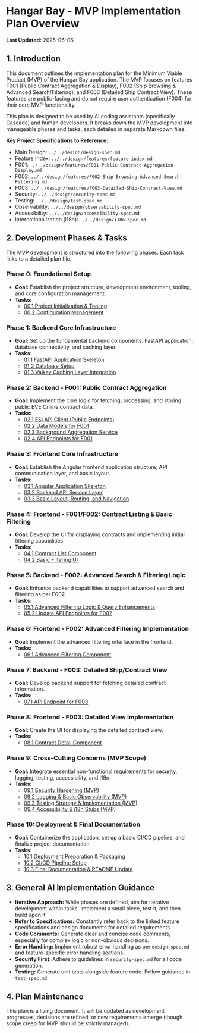 # Hangar Bay - MVP Implementation Plan Overview

**Last Updated:** 2025-06-06 <!-- To be updated manually or by AI as plan evolves -->

## 1. Introduction

This document outlines the implementation plan for the Minimum Viable Product (MVP) of the Hangar Bay application. The MVP focuses on features F001 (Public Contract Aggregation & Display), F002 (Ship Browsing & Advanced Search/Filtering), and F003 (Detailed Ship Contract View). These features are public-facing and do not require user authentication (F004) for their core MVP functionality.

This plan is designed to be used by AI coding assistants (specifically Cascade) and human developers. It breaks down the MVP development into manageable phases and tasks, each detailed in separate Markdown files.

**Key Project Specifications to Reference:**
*   Main Design: `../../design/design-spec.md`
*   Feature Index: `../../design/features/feature-index.md`
*   F001: `../../design/features/F001-Public-Contract-Aggregation-Display.md`
*   F002: `../../design/features/F002-Ship-Browsing-Advanced-Search-Filtering.md`
*   F003: `../../design/features/F003-Detailed-Ship-Contract-View.md`
*   Security: `../../design/security-spec.md`
*   Testing: `../../design/test-spec.md`
*   Observability: `../../design/observability-spec.md`
*   Accessibility: `../../design/accessibility-spec.md`
*   Internationalization (i18n): `../../design/i18n-spec.md`

## 2. Development Phases & Tasks

The MVP development is structured into the following phases. Each task links to a detailed plan file.

### Phase 0: Foundational Setup
*   **Goal:** Establish the project structure, development environment, tooling, and core configuration management.
*   **Tasks:**
    *   [00.1 Project Initialization & Tooling](./phase-00-foundational-setup/00.1-project-initialization-tooling.md)
    *   [00.2 Configuration Management](./phase-00-foundational-setup/00.2-configuration-management.md)

### Phase 1: Backend Core Infrastructure
*   **Goal:** Set up the fundamental backend components: FastAPI application, database connectivity, and caching layer.
*   **Tasks:**
    *   [01.1 FastAPI Application Skeleton](./phase-01-backend-core-infrastructure/01.1-fastapi-app-skeleton.md)
    *   [01.2 Database Setup](./phase-01-backend-core-infrastructure/01.2-database-setup.md)
    *   [01.3 Valkey Caching Layer Integration](./phase-01-backend-core-infrastructure/01.3-valkey-cache-integration.md)

### Phase 2: Backend - F001: Public Contract Aggregation
*   **Goal:** Implement the core logic for fetching, processing, and storing public EVE Online contract data.
*   **Tasks:**
    *   [02.1 ESI API Client (Public Endpoints)](./phase-02-backend-f001-public-contract-aggregation/02.1-esi-client-public.md)
    *   [02.2 Data Models for F001](./phase-02-backend-f001-public-contract-aggregation/02.2-data-models-f001.md)
    *   [02.3 Background Aggregation Service](./phase-02-backend-f001-public-contract-aggregation/02.3-background-aggregation-service.md)
    *   [02.4 API Endpoints for F001](./phase-02-backend-f001-public-contract-aggregation/02.4-api-endpoints-f001.md)

### Phase 3: Frontend Core Infrastructure
*   **Goal:** Establish the Angular frontend application structure, API communication layer, and basic layout.
*   **Tasks:**
    *   [03.1 Angular Application Skeleton](./phase-03-frontend-core-infrastructure/03.1-angular-app-skeleton.md)
    *   [03.2 Backend API Service Layer](./phase-03-frontend-core-infrastructure/03.2-backend-api-service-layer.md)
    *   [03.3 Basic Layout, Routing, and Navigation](./phase-03-frontend-core-infrastructure/03.3-basic-layout-routing.md)

### Phase 4: Frontend - F001/F002: Contract Listing & Basic Filtering
*   **Goal:** Develop the UI for displaying contracts and implementing initial filtering capabilities.
*   **Tasks:**
    *   [04.1 Contract List Component](./phase-04-frontend-f001-f002-contract-listing-basic-filtering/04.1-contract-list-component.md)
    *   [04.2 Basic Filtering UI](./phase-04-frontend-f001-f002-contract-listing-basic-filtering/04.2-basic-filtering-ui.md)

### Phase 5: Backend - F002: Advanced Search & Filtering Logic
*   **Goal:** Enhance backend capabilities to support advanced search and filtering as per F002.
*   **Tasks:**
    *   [05.1 Advanced Filtering Logic & Query Enhancements](./phase-05-backend-f002-advanced-search-filtering-logic/05.1-advanced-filtering-logic.md)
    *   [05.2 Update API Endpoints for F002](./phase-05-backend-f002-advanced-search-filtering-logic/05.2-api-endpoints-f002-update.md)

### Phase 6: Frontend - F002: Advanced Filtering Implementation
*   **Goal:** Implement the advanced filtering interface in the frontend.
*   **Tasks:**
    *   [06.1 Advanced Filtering Component](./phase-06-frontend-f002-advanced-filtering-implementation/06.1-advanced-filtering-component.md)

### Phase 7: Backend - F003: Detailed Ship/Contract View
*   **Goal:** Develop backend support for fetching detailed contract information.
*   **Tasks:**
    *   [07.1 API Endpoint for F003](./phase-07-backend-f003-detailed-ship-contract-view/07.1-api-endpoints-f003.md)

### Phase 8: Frontend - F003: Detailed View Implementation
*   **Goal:** Create the UI for displaying the detailed contract view.
*   **Tasks:**
    *   [08.1 Contract Detail Component](./phase-08-frontend-f003-detailed-view-implementation/08.1-contract-detail-component.md)

### Phase 9: Cross-Cutting Concerns (MVP Scope)
*   **Goal:** Integrate essential non-functional requirements for security, logging, testing, accessibility, and i18n.
*   **Tasks:**
    *   [09.1 Security Hardening (MVP)](./phase-09-cross-cutting-concerns-mvp-scope/09.1-security-hardening-mvp.md)
    *   [09.2 Logging & Basic Observability (MVP)](./phase-09-cross-cutting-concerns-mvp-scope/09.2-logging-observability-mvp.md)
    *   [09.3 Testing Strategy & Implementation (MVP)](./phase-09-cross-cutting-concerns-mvp-scope/09.3-testing-strategy-mvp.md)
    *   [09.4 Accessibility & i18n Stubs (MVP)](./phase-09-cross-cutting-concerns-mvp-scope/09.4-accessibility-i18n-stubs-mvp.md)

### Phase 10: Deployment & Final Documentation
*   **Goal:** Containerize the application, set up a basic CI/CD pipeline, and finalize project documentation.
*   **Tasks:**
    *   [10.1 Deployment Preparation & Packaging](./phase-10-deployment/10.1-deployment-prep-packaging.md)
    *   [10.2 CI/CD Pipeline Setup](./phase-10-deployment/10.2-ci-cd-pipeline-setup.md)
    *   [10.3 Final Documentation & README Update](./phase-10-deployment/10.3-final-documentation-readme.md)

## 3. General AI Implementation Guidance

*   **Iterative Approach:** While phases are defined, aim for iterative development within tasks. Implement a small piece, test it, and then build upon it.
*   **Refer to Specifications:** Constantly refer back to the linked feature specifications and design documents for detailed requirements.
*   **Code Comments:** Generate clear and concise code comments, especially for complex logic or non-obvious decisions.
*   **Error Handling:** Implement robust error handling as per `design-spec.md` and feature-specific error handling sections.
*   **Security First:** Adhere to guidelines in `security-spec.md` for all code generation.
*   **Testing:** Generate unit tests alongside feature code. Follow guidance in `test-spec.md`.

## 4. Plan Maintenance

This plan is a living document. It will be updated as development progresses, decisions are refined, or new requirements emerge (though scope creep for MVP should be strictly managed).
